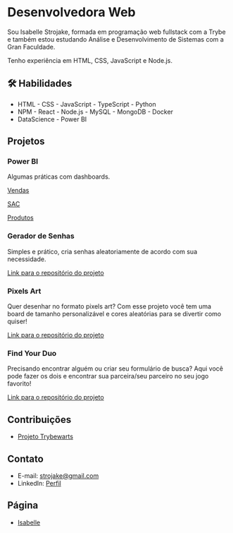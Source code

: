 # Desenvolvedora Web

Sou Isabelle Strojake, formada em programação web fullstack com a Trybe e também estou estudando Análise e Desenvolvimento de Sistemas com a Gran Faculdade.

Tenho experiência em HTML, CSS, JavaScript e Node.js.

## 🛠 Habilidades

- HTML - CSS - JavaScript - TypeScript - Python
- NPM - React - Node.js - MySQL - MongoDB - Docker
- DataScience - Power BI

## Projetos


### Power BI
Algumas práticas com dashboards.

[Vendas](https://app.powerbi.com/view?r=eyJrIjoiYzk5MGFmNzItYTUwMi00ZjU2LWEwYjItMDQxY2RkOTZmMmRmIiwidCI6IjVlOTYzNzNkLTQxYWUtNGU4MS1iNjAwLWEyNGExMDI4ZGM1YyJ9)

[SAC](https://app.powerbi.com/view?r=eyJrIjoiZDMwMTc2MGEtYzVmNi00NGNiLTg5OGEtZmVlZDMxNjY2ZjZlIiwidCI6IjVlOTYzNzNkLTQxYWUtNGU4MS1iNjAwLWEyNGExMDI4ZGM1YyJ9)

[Produtos](https://app.powerbi.com/view?r=eyJrIjoiNGE1Y2M4OTktMDk4OS00ZmQxLTg5MTAtNDRlNjJhNmQ0OGNjIiwidCI6IjVlOTYzNzNkLTQxYWUtNGU4MS1iNjAwLWEyNGExMDI4ZGM1YyJ9)

### Gerador de Senhas
Simples e prático, cria senhas aleatoriamente de acordo com sua necessidade.

[Link para o repositório do projeto](https://isabellestrojake.github.io/gerador-de-senhas/)


### Pixels Art

Quer desenhar no formato pixels art? Com esse projeto você tem uma board de tamanho personalizável e cores aleatórias para se divertir como quiser!

[Link para o repositório do projeto](https://isabellestrojake.github.io/pixels-art/)

### Find Your Duo

Precisando encontrar alguém ou criar seu formulário de busca? Aqui você pode fazer os dois e encontrar sua parceira/seu parceiro no seu jogo favorito!

[Link para o repositório do projeto](https://github.com/isabellestrojake/nlwesportsignite)

## Contribuições

- [Projeto Trybewarts](https://github.com/isabellestrojake/trybewarts)

## Contato

- E-mail: strojake@gmail.com
- LinkedIn: [Perfil](https://www.linkedin.com/in/isabellestrojake/)

## Página

- [Isabelle](https://isabellestrojake.github.io/)
